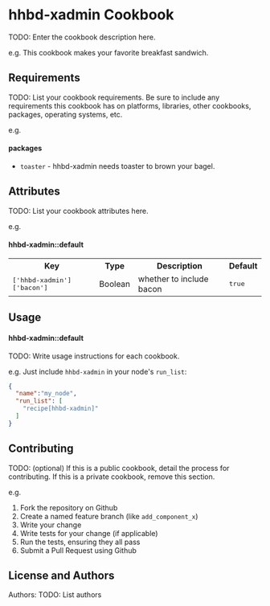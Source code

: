 hhbd-xadmin Cookbook
=====================
TODO: Enter the cookbook description here.

e.g.
This cookbook makes your favorite breakfast sandwich.

Requirements
------------
TODO: List your cookbook requirements. Be sure to include any requirements this cookbook has on platforms, libraries, other cookbooks, packages, operating systems, etc.

e.g.
#### packages
- `toaster` - hhbd-xadmin needs toaster to brown your bagel.

Attributes
----------
TODO: List your cookbook attributes here.

e.g.
#### hhbd-xadmin::default
<table>
  <tr>
    <th>Key</th>
    <th>Type</th>
    <th>Description</th>
    <th>Default</th>
  </tr>
  <tr>
    <td><tt>['hhbd-xadmin']['bacon']</tt></td>
    <td>Boolean</td>
    <td>whether to include bacon</td>
    <td><tt>true</tt></td>
  </tr>
</table>

Usage
-----
#### hhbd-xadmin::default
TODO: Write usage instructions for each cookbook.

e.g.
Just include `hhbd-xadmin` in your node's `run_list`:

```json
{
  "name":"my_node",
  "run_list": [
    "recipe[hhbd-xadmin]"
  ]
}
```

Contributing
------------
TODO: (optional) If this is a public cookbook, detail the process for contributing. If this is a private cookbook, remove this section.

e.g.
1. Fork the repository on Github
2. Create a named feature branch (like `add_component_x`)
3. Write your change
4. Write tests for your change (if applicable)
5. Run the tests, ensuring they all pass
6. Submit a Pull Request using Github

License and Authors
-------------------
Authors: TODO: List authors
